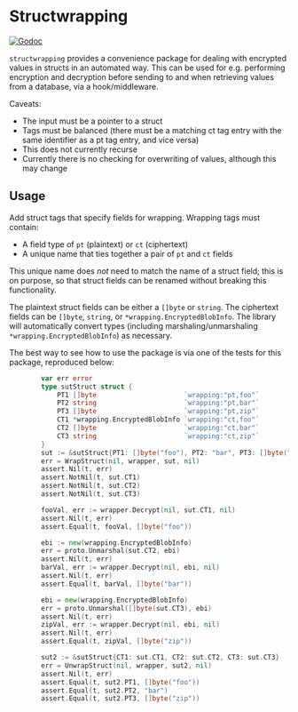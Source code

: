 # Structwrapping

[![Godoc](https://godoc.org/github.com/hashicorp/go-kms-wrapping/structwrapping?status.svg)](https://godoc.org/github.com/hashicorp/go-kms-wrapping/structwrapping)

`structwrapping` provides a convenience package for dealing with encrypted
values in structs in an automated way. This can be used for e.g. performing
encryption and decryption before sending to and when retrieving values from a
database, via a hook/middleware. 

Caveats:

* The input must be a pointer to a struct
* Tags must be balanced (there must be a matching ct tag entry with the same
  identifier as a pt tag entry, and vice versa)
* This does not currently recurse
* Currently there is no checking for overwriting of values, although this may
  change

## Usage

Add struct tags that specify fields for wrapping. Wrapping tags must contain:

* A field type of `pt` (plaintext) or `ct` (ciphertext) 
* A unique name that ties together a pair of `pt` and `ct` fields 

This unique name does _not_ need to match the name of a struct field; this is
on purpose, so that struct fields can be renamed without breaking this
functionality.

The plaintext struct fields can be either a `[]byte` or `string`. The
ciphertext fields can be `[]byte`, `string`, or `*wrapping.EncryptedBlobInfo`.
The library will automatically convert types (including marshaling/unmarshaling
`*wrapping.EncryptedBlobInfo`) as necessary.

The best way to see how to use the package is via one of the tests for this
package, reproduced below:
```go
		var err error
		type sutStruct struct {
			PT1 []byte                      `wrapping:"pt,foo"`
			PT2 string                      `wrapping:"pt,bar"`
			PT3 []byte                      `wrapping:"pt,zip"`
			CT1 *wrapping.EncryptedBlobInfo `wrapping:"ct,foo"`
			CT2 []byte                      `wrapping:"ct,bar"`
			CT3 string                      `wrapping:"ct,zip"`
		}
		sut := &sutStruct{PT1: []byte("foo"), PT2: "bar", PT3: []byte("zip")}
		err = WrapStruct(nil, wrapper, sut, nil)
		assert.Nil(t, err)
		assert.NotNil(t, sut.CT1)
		assert.NotNil(t, sut.CT2)
		assert.NotNil(t, sut.CT3)

		fooVal, err := wrapper.Decrypt(nil, sut.CT1, nil)
		assert.Nil(t, err)
		assert.Equal(t, fooVal, []byte("foo"))

		ebi := new(wrapping.EncryptedBlobInfo)
		err = proto.Unmarshal(sut.CT2, ebi)
		assert.Nil(t, err)
		barVal, err := wrapper.Decrypt(nil, ebi, nil)
		assert.Nil(t, err)
		assert.Equal(t, barVal, []byte("bar"))

		ebi = new(wrapping.EncryptedBlobInfo)
		err = proto.Unmarshal([]byte(sut.CT3), ebi)
		assert.Nil(t, err)
		zipVal, err := wrapper.Decrypt(nil, ebi, nil)
		assert.Nil(t, err)
		assert.Equal(t, zipVal, []byte("zip"))

		sut2 := &sutStruct{CT1: sut.CT1, CT2: sut.CT2, CT3: sut.CT3}
		err = UnwrapStruct(nil, wrapper, sut2, nil)
		assert.Nil(t, err)
		assert.Equal(t, sut2.PT1, []byte("foo"))
		assert.Equal(t, sut2.PT2, "bar")
		assert.Equal(t, sut2.PT3, []byte("zip"))
```
